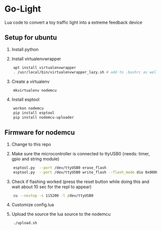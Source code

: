 # Go-Light

Lua code to convert a toy traffic light into a extreme feedback device

## Setup for ubuntu

1. Install python

2. Install virtualenvwrapper
```bash
    apt install virtualenvwrapper
    . /usr/local/bin/virtualenvwrapper_lazy.sh # add to .bashrc as well
```
3. Create a virtualenv
```bash
    mkvirtualenv nodemcu
```
4. Install esptool
```bash
    workon nodemcu
    pip install esptool
    pip install nodemcu-uploader
```
## Firmware for nodemcu

1. Change to this repo

2. Make sure the microcontroller is connected to ttyUSB0 (needs: timer, gpio and string module)
```bash
    esptool.py  --port /dev/ttyUSB0 erase_flash
    esptool.py  --port /dev/ttyUSB0 write_flash --flash_mode dio 0x00000 nodemcu-master-*-integer.bin
```
3. Check if flashing worked (press the reset button while doing this and wait about 10 sec for the repl to appear)
```bash
    cu --nostop -s 115200 -l /dev/ttyUSB0
```
4. Customize config.lua

5. Upload the source the lua source to the nodemcu
```bash
    ./upload.sh
```
